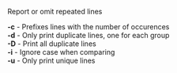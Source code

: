 
Report or omit repeated lines  
  
**-c** - Prefixes lines with the number of occurences  
**-d** - Only print duplicate lines, one for each group  
**-D** - Print all duplicate lines  
**-i** - Ignore case when comparing  
**-u** - Only print unique lines